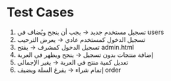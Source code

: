# Test Cases

1. تسجيل مستخدم جديد → يجب أن ينجح ويُضاف في users
2. تسجيل الدخول كمستخدم عادي → يعرض الترحيب
3. تسجيل الدخول كمشرف → يفتح admin.html
4. إضافة منتجات بدون تسجيل → ينجح ويظهر في العربة
5. تعديل كمية منتج في العربة → يغير الإجمالي
6. إتمام شراء → يفرغ السلة ويضيف order
